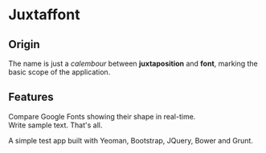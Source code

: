 # Juxtaffont

## Origin
The name is just a _calembour_ between **juxtaposition** and **font**, marking the basic scope of the application.

## Features
Compare Google Fonts showing their shape in real-time.  
Write sample text.
That's all.

A simple test app built with Yeoman, Bootstrap, JQuery, Bower and Grunt.
